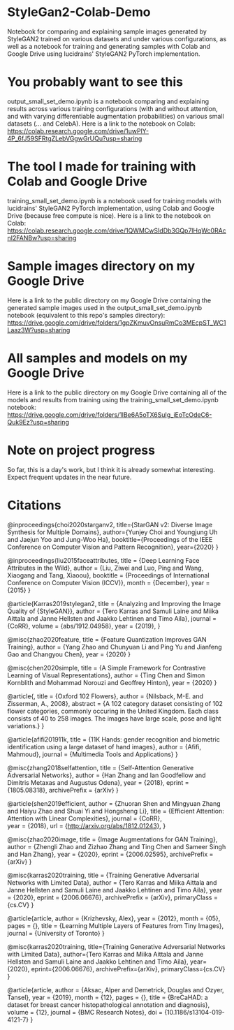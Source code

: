 # StyleGan2-Colab-Demo
Notebook for comparing and explaining sample images generated by StyleGAN2 trained on various datasets and under various configurations, as well as a notebook for training and generating samples with Colab and Google Drive using lucidrains' StyleGAN2 PyTorch implementation.

# You probably want to see this
output_small_set_demo.ipynb is a notebook comparing and explaining results across various training configurations (with and without attention,
and with varying differentiable augmentation probabilities) on various small datasets (... and CelebA). Here is a link to the
notebook on Colab:
https://colab.research.google.com/drive/1uwPlY-4P_6fJ59SFRtgZLebVGgwGrUQu?usp=sharing

# The tool I made for training with Colab and Google Drive
training_small_set_demo.ipynb is a notebook used for training models with lucidrains' StyleGAN2 PyTorch implementation, using Colab
and Google Drive (because free compute is nice). Here is a link to the notebook on Colab:
https://colab.research.google.com/drive/1QWMCwSIdDb3GQp7lHqWc0RAcnI2FANBw?usp=sharing

# Sample images directory on my Google Drive
Here is a link to the public directory on my Google Drive containing the generated sample images used in the
output_small_set_demo.ipynb notebook (equivalent to this repo's samples directory):
https://drive.google.com/drive/folders/1gpZKmuvOnsuRmCo3MEcpST_WC1Laaz3W?usp=sharing

# All samples and models on my Google Drive
Here is a link to the public directory on my Google Drive containing all of the models and results from training using the
training_small_set_demo.ipynb notebook:
https://drive.google.com/drive/folders/1lBe6A5oTX6SuIg_iEoTcOdeC6-Quk9Ez?usp=sharing

# Note on project progress
So far, this is a day's work, but I think it is already somewhat interesting. Expect frequent updates in the near future.

# Citations
@inproceedings{choi2020starganv2,
  title={StarGAN v2: Diverse Image Synthesis for Multiple Domains},
  author={Yunjey Choi and Youngjung Uh and Jaejun Yoo and Jung-Woo Ha},
  booktitle={Proceedings of the IEEE Conference on Computer Vision and Pattern Recognition},
  year={2020}
}

@inproceedings{liu2015faceattributes,
 title = {Deep Learning Face Attributes in the Wild},
 author = {Liu, Ziwei and Luo, Ping and Wang, Xiaogang and Tang, Xiaoou},
 booktitle = {Proceedings of International Conference on Computer Vision (ICCV)},
 month = {December},
 year = {2015} 
}

@article{Karras2019stylegan2,
  title   = {Analyzing and Improving the Image Quality of {StyleGAN}},
  author  = {Tero Karras and Samuli Laine and Miika Aittala and Janne Hellsten and Jaakko Lehtinen and Timo Aila},
  journal = {CoRR},
  volume  = {abs/1912.04958},
  year    = {2019},
}

@misc{zhao2020feature,
    title   = {Feature Quantization Improves GAN Training},
    author  = {Yang Zhao and Chunyuan Li and Ping Yu and Jianfeng Gao and Changyou Chen},
    year    = {2020}
}

@misc{chen2020simple,
    title   = {A Simple Framework for Contrastive Learning of Visual Representations},
    author  = {Ting Chen and Simon Kornblith and Mohammad Norouzi and Geoffrey Hinton},
    year    = {2020}
}

@article{,
  title     = {Oxford 102 Flowers},
  author    = {Nilsback, M-E. and Zisserman, A., 2008},
  abstract  = {A 102 category dataset consisting of 102 flower categories, commonly occuring in the United Kingdom. Each class consists of 40 to 258 images. The images have large scale, pose and light variations.}
}

@article{afifi201911k,
  title   = {11K Hands: gender recognition and biometric identification using a large dataset of hand images},
  author  = {Afifi, Mahmoud},
  journal = {Multimedia Tools and Applications}
}

@misc{zhang2018selfattention,
    title   = {Self-Attention Generative Adversarial Networks},
    author  = {Han Zhang and Ian Goodfellow and Dimitris Metaxas and Augustus Odena},
    year    = {2018},
    eprint  = {1805.08318},
    archivePrefix = {arXiv}
}

@article{shen2019efficient,
  author    = {Zhuoran Shen and
               Mingyuan Zhang and
               Haiyu Zhao and
               Shuai Yi and
               Hongsheng Li},
  title     = {Efficient Attention: Attention with Linear Complexities},
  journal   = {CoRR},  
  year      = {2018},
  url       = {http://arxiv.org/abs/1812.01243},
}

@misc{zhao2020image,
    title  = {Image Augmentations for GAN Training},
    author = {Zhengli Zhao and Zizhao Zhang and Ting Chen and Sameer Singh and Han Zhang},
    year   = {2020},
    eprint = {2006.02595},
    archivePrefix = {arXiv}
}

@misc{karras2020training,
    title   = {Training Generative Adversarial Networks with Limited Data},
    author  = {Tero Karras and Miika Aittala and Janne Hellsten and Samuli Laine and Jaakko Lehtinen and Timo Aila},
    year    = {2020},
    eprint  = {2006.06676},
    archivePrefix = {arXiv},
    primaryClass = {cs.CV}
}

@article{article,
author = {Krizhevsky, Alex},
year = {2012},
month = {05},
pages = {},
title = {Learning Multiple Layers of Features from Tiny Images},
journal = {University of Toronto}
}

@misc{karras2020training,
    title={Training Generative Adversarial Networks with Limited Data},
    author={Tero Karras and Miika Aittala and Janne Hellsten and Samuli Laine and Jaakko Lehtinen and Timo Aila},
    year={2020},
    eprint={2006.06676},
    archivePrefix={arXiv},
    primaryClass={cs.CV}
}

@article{article,
author = {Aksac, Alper and Demetrick, Douglas and Ozyer, Tansel},
year = {2019},
month = {12},
pages = {},
title = {BreCaHAD: a dataset for breast cancer histopathological annotation and diagnosis},
volume = {12},
journal = {BMC Research Notes},
doi = {10.1186/s13104-019-4121-7}
}
